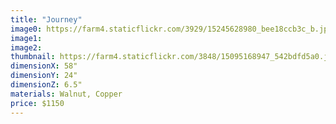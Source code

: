 ```yaml
---
title: "Journey"
image0: https://farm4.staticflickr.com/3929/15245628980_bee18ccb3c_b.jpg
image1:
image2:
thumbnail: https://farm4.staticflickr.com/3848/15095168947_542bdfd5a0.jpg
dimensionX: 58"
dimensionY: 24"
dimensionZ: 6.5"
materials: Walnut, Copper
price: $1150
---
```

